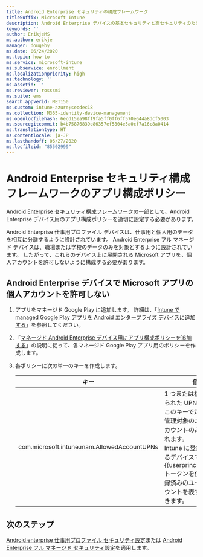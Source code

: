 ```yaml
---
title: Android Enterprise セキュリティの構成フレームワーク
titleSuffix: Microsoft Intune
description: Android Enterprise デバイスの基本セキュリティと高セキュリティのために推奨される制限事項と設定について説明します。
keywords: ''
author: ErikjeMS
ms.author: erikje
manager: dougeby
ms.date: 06/24/2020
ms.topic: how-to
ms.service: microsoft-intune
ms.subservice: enrollment
ms.localizationpriority: high
ms.technology: ''
ms.assetid: ''
ms.reviewer: rosssmi
ms.suite: ems
search.appverid: MET150
ms.custom: intune-azure;seodec18
ms.collection: M365-identity-device-management
ms.openlocfilehash: 6ecd15ea98ff9fa5ff0ff6ff570e644a8dcf5003
ms.sourcegitcommit: b4b75876839e86357ef5804e5a0cf7a16c8a0414
ms.translationtype: HT
ms.contentlocale: ja-JP
ms.lasthandoff: 06/27/2020
ms.locfileid: "85502999"
---
```

# <a name="android-enterprise-security-configuration-framework-app-configuration-policies"></a>Android Enterprise セキュリティ構成フレームワークのアプリ構成ポリシー

[Android Enterprise セキュリティ構成フレームワーク](android-configuration-framework.md)の一部として、Android Enterprise デバイス用のアプリ構成ポリシーを適切に設定する必要があります。

Android Enterprise 仕事用プロファイル デバイスは、仕事用と個人用のデータを相互に分離するように設計されています。 Android Enterprise フル マネージド デバイスは、職場または学校のデータのみを対象とするように設計されています。 したがって、これらのデバイス上に展開される Microsoft アプリを、個人アカウントを許可しないように構成する必要があります。

## <a name="disallow-personal-accounts-for-microsoft-apps-on-android-enterprise-devices"></a>Android Enterprise デバイスで Microsoft アプリの個人アカウントを許可しない

1. アプリをマネージド Google Play に追加します。 詳細は、「[Intune で managed Google Play アプリを Android エンタープライズ デバイスに追加する](../apps/apps-add-android-for-work.md)」を参照してください。
2. 「[マネージド Android Enterprise デバイス用にアプリ構成ポリシーを追加する]()」の説明に従って、各マネージド Google Play アプリ用のポリシーを作成します。
3. 各ポリシーに次の単一のキーを作成します。

    | キー | 値 |
    | --- | --- |
    | com.microsoft.intune.mam.AllowedAccountUPNs | 1 つまたは複数の区切られた UPN。<br>このキーで定義された管理対象のユーザー アカウントのみが許可されます。<br>Intune に登録されているデバイスでは、{{userprincipalname}} トークンを使用して登録済みのユーザー アカウントを表すことができます。 |


## <a name="next-steps"></a>次のステップ
[Android enterprise 仕事用プロファイル セキュリティ設定](android-work-profile-security-settings.md)または [Android Enterprise フル マネージド セキュリティ設定](android-fully-managed-security-settings.md)を適用します。